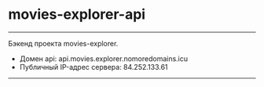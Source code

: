 # movies-explorer-api
---
Бэкенд проекта movies-explorer.
+ Домен api: api.movies.explorer.nomoredomains.icu
+ Публичный IP-адрес сервера: 84.252.133.61
---
